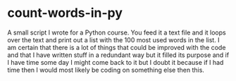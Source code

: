 # count-words-in-py
A small script I wrote for a Python course. You feed it a text file and it loops over the text and print out a list with the 100 most used words in the list. I am certain that there is a lot of things that could be improved with the code and that I have written stuff in a redundant way but it filled its purpose and if I have time some day I might come back to it but I doubt it because if I had time then I would most likely be coding on something else then this. 
